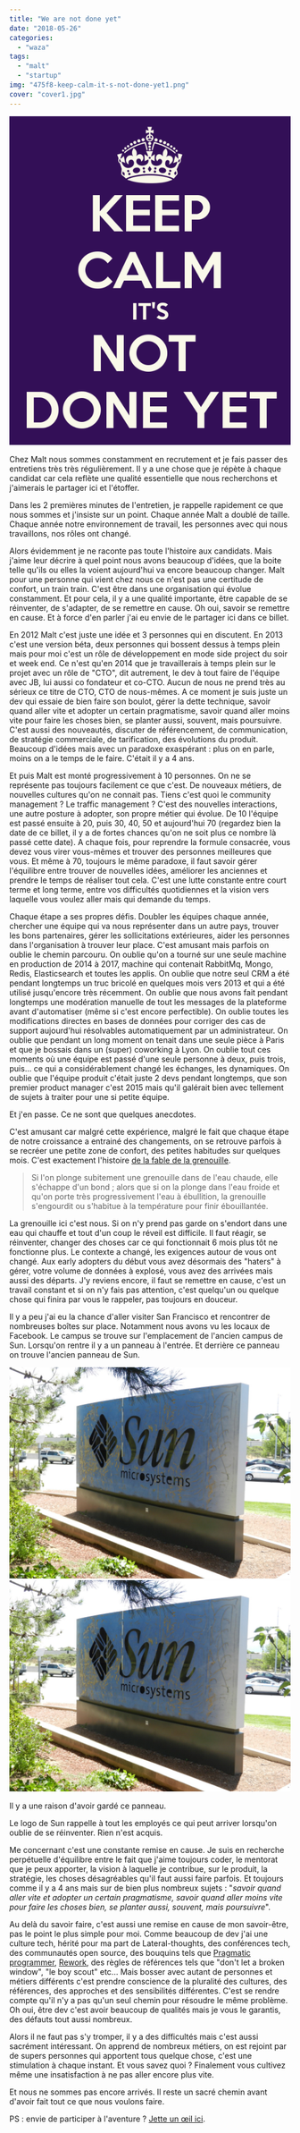 ```yaml
---
title: "We are not done yet"
date: "2018-05-26"
categories: 
  - "waza"
tags: 
  - "malt"
  - "startup"
img: "475f8-keep-calm-it-s-not-done-yet1.png"
cover: "cover1.jpg"
---
```


[![](/images/475f8-keep-calm-it-s-not-done-yet1.png)](http://eventuallycoding.com/wp-content/uploads/2018/05/475f8-keep-calm-it-s-not-done-yet1.png)

Chez Malt nous sommes constamment en recrutement et je fais passer des entretiens très très régulièrement. Il y a une chose que je répète à chaque candidat car cela reflète une qualité essentielle que nous recherchons et j'aimerais le partager ici et l'étoffer.

Dans les 2 premières minutes de l'entretien, je rappelle rapidement ce que nous sommes et j'insiste sur un point. Chaque année Malt a doublé de taille. Chaque année notre environnement de travail, les personnes avec qui nous travaillons, nos rôles ont changé.

Alors évidemment je ne raconte pas toute l'histoire aux candidats. Mais j'aime leur décrire à quel point nous avons beaucoup d'idées, que la boite telle qu'ils ou elles la voient aujourd'hui va encore beaucoup changer. Malt pour une personne qui vient chez nous ce n'est pas une certitude de confort, un train train. C'est être dans une organisation qui évolue constamment. Et pour cela, il y a une qualité importante, être capable de se réinventer, de s'adapter, de se remettre en cause. Oh oui, savoir se remettre en cause. Et à force d'en parler j'ai eu envie de le partager ici dans ce billet.

En 2012 Malt c'est juste une idée et 3 personnes qui en discutent. En 2013 c'est une version béta, deux personnes qui bossent dessus à temps plein mais pour moi c'est un rôle de développement en mode side project du soir et week end. Ce n'est qu'en 2014 que je travaillerais à temps plein sur le projet avec un rôle de "CTO", dit autrement, le dev à tout faire de l'équipe avec JB, lui aussi co fondateur et co-CTO. Aucun de nous ne prend très au sérieux ce titre de CTO, CTO de nous-mêmes. A ce moment je suis juste un dev qui essaie de bien faire son boulot, gérer la dette technique, savoir quand aller vite et adopter un certain pragmatisme, savoir quand aller moins vite pour faire les choses bien, se planter aussi, souvent, mais poursuivre. C'est aussi des nouveautés, discuter de référencement, de communication, de stratégie commerciale, de tarification, des évolutions du produit. Beaucoup d'idées mais avec un paradoxe exaspérant : plus on en parle, moins on a le temps de le faire. C'était il y a 4 ans.

Et puis Malt est monté progressivement à 10 personnes. On ne se représente pas toujours facilement ce que c'est. De nouveaux métiers, de nouvelles cultures qu'on ne connait pas. Tiens c'est quoi le community management ? Le traffic management ? C'est des nouvelles interactions, une autre posture à adopter, son propre métier qui évolue. De 10 l'équipe est passé ensuite à 20, puis 30, 40, 50 et aujourd'hui 70 (regardez bien la date de ce billet, il y a de fortes chances qu'on ne soit plus ce nombre là passé cette date). A chaque fois, pour reprendre la formule consacrée, vous devez vous virer vous-mêmes et trouver des personnes meilleures que vous. Et même à 70, toujours le même paradoxe, il faut savoir gérer l'équilibre entre trouver de nouvelles idées, améliorer les anciennes et prendre le temps de réaliser tout cela. C'est une lutte constante entre court terme et long terme, entre vos difficultés quotidiennes et la vision vers laquelle vous voulez aller mais qui demande du temps.

Chaque étape a ses propres défis. Doubler les équipes chaque année, chercher une équipe qui va nous représenter dans un autre pays, trouver les bons partenaires, gérer les sollicitations extérieures, aider les personnes dans l'organisation à trouver leur place. C'est amusant mais parfois on oublie le chemin parcouru. On oublie qu'on a tourné sur une seule machine en production de 2014 à 2017, machine qui contenait RabbitMq, Mongo, Redis, Elasticsearch et toutes les applis. On oublie que notre seul CRM a été pendant longtemps un truc bricolé en quelques mois vers 2013 et qui a été utilisé jusqu'encore très récemment. On oublie que nous avons fait pendant longtemps une modération manuelle de tout les messages de la plateforme avant d'automatiser (même si c'est encore perfectible). On oublie toutes les modifications directes en bases de données pour corriger des cas de support aujourd'hui résolvables automatiquement par un administrateur. On oublie que pendant un long moment on tenait dans une seule pièce à Paris et que je bossais dans un (super) coworking à Lyon. On oublie tout ces moments où une équipe est passé d'une seule personne à deux, puis trois, puis... ce qui a considérablement changé les échanges, les dynamiques. On oublie que l'équipe produit c'était juste 2 devs pendant longtemps, que son premier product manager c'est 2015 mais qu'il galérait bien avec tellement de sujets à traiter pour une si petite équipe.

Et j'en passe. Ce ne sont que quelques anecdotes.

C'est amusant car malgré cette expérience, malgré le fait que chaque étape de notre croissance a entrainé des changements, on se retrouve parfois à se recréer une petite zone de confort, des petites habitudes sur quelques mois. C'est exactement l'histoire [de la fable de la grenouille](https://fr.wikipedia.org/wiki/Fable_de_la_grenouille).

> Si l'on plonge subitement une grenouille dans de l'eau chaude, elle s'échappe d'un bond ; alors que si on la plonge dans l'eau froide et qu'on porte très progressivement l'eau à ébullition, la grenouille s'engourdit ou s'habitue à la température pour finir ébouillantée.

La grenouille ici c'est nous. Si on n'y prend pas garde on s'endort dans une eau qui chauffe et tout d'un coup le réveil est difficile. Il faut réagir, se réinventer, changer des choses car ce qui fonctionnait 6 mois plus tôt ne fonctionne plus. Le contexte a changé, les exigences autour de vous ont changé. Aux early adopters du début vous avez désormais des "haters" à gérer, votre volume de données à explosé, vous avez des arrivées mais aussi des départs. J'y reviens encore, il faut se remettre en cause, c'est un travail constant et si on n'y fais pas attention, c'est quelqu'un ou quelque chose qui finira par vous le rappeler, pas toujours en douceur.

Il y a peu j'ai eu la chance d'aller visiter San Francisco et rencontrer de nombreuses boîtes sur place. Notamment nous avons vu les locaux de Facebook. Le campus se trouve sur l'emplacement de l'ancien campus de Sun. Lorsqu'on rentre il y a un panneau à l'entrée. Et derrière ce panneau on trouve l'ancien panneau de Sun.

[![](/images/4a14d-sanfrancisco2013_187.jpg)](http://eventuallycoding.com/wp-content/uploads/2018/05/4a14d-sanfrancisco2013_187.jpg) [![](/images/f0d11-facebook-_sign.jpg)](http://eventuallycoding.com/wp-content/uploads/2018/05/f0d11-facebook-_sign.jpg)

Il y a une raison d'avoir gardé ce panneau.

Le logo de Sun rappelle à tout les employés ce qui peut arriver lorsqu'on oublie de se réinventer. Rien n'est acquis.

Me concernant c'est une constante remise en cause. Je suis en recherche perpétuelle d'équilibre entre le fait que j'aime toujours coder, le mentorat que je peux apporter, la vision à laquelle je contribue, sur le produit, la stratégie, les choses désagréables qu'il faut aussi faire parfois. Et toujours comme il y a 4 ans mais sur de bien plus nombreux sujets : "_savoir quand aller vite et adopter un certain pragmatisme, savoir quand aller moins vite pour faire les choses bien, se planter aussi, souvent, mais poursuivre_".

Au delà du savoir faire, c'est aussi une remise en cause de mon savoir-être, pas le point le plus simple pour moi. Comme beaucoup de dev j'ai une culture tech, hérité pour ma part de Lateral-thoughts, des conférences tech, des communautés open source, des bouquins tels que [Pragmatic programmer](https://en.wikipedia.org/wiki/The_Pragmatic_Programmer), [Rework](https://basecamp.com/books/rework), des règles de références tels que "don't let a broken window", "le boy scout" etc... Mais bosser avec autant de personnes et métiers différents c'est prendre conscience de la pluralité des cultures, des références, des approches et des sensibilités différentes. C'est se rendre compte qu'il n'y a pas qu'un seul chemin pour résoudre le même problème. Oh oui, être dev c'est avoir beaucoup de qualités mais je vous le garantis, des défauts tout aussi nombreux.

Alors il ne faut pas s'y tromper, il y a des difficultés mais c'est aussi sacrément intéressant. On apprend de nombreux métiers, on est rejoint par de supers personnes qui apportent tous quelque chose, c'est une stimulation à chaque instant. Et vous savez quoi ? Finalement vous cultivez même une insatisfaction à ne pas aller encore plus vite.

Et nous ne sommes pas encore arrivés. Il reste un sacré chemin avant d'avoir fait tout ce que nous voulons faire.

PS : envie de participer à l'aventure ? [Jette un œil ici](https://www.welcometothejungle.co/companies/malt/jobs).
